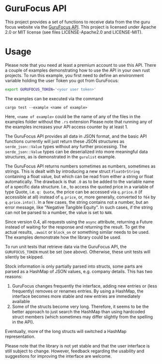 # GuruFocus API

This project provides a set of functions to receive data from the 
the guru focus website via the [GuruFocus API](https://www.gurufocus.com/api.php). This project 
is licensed under Apache 2.0 or MIT license (see files LICENSE-Apache2.0 and LICENSE-MIT).

# Usage
Please note that you need at least a premium account to use this API. There a couple of 
examples demonstrating how to use the API in your own rust projects. To run this example,
you first need to define an environment variable holding the user Token you got from
GuruFocus:
```bash
export GURUFOCUS_TOKEN='<your user token>'
```

The examples can be executed via the command
```dummy
cargo test --example <name of example>
```
Here, `<name of example>` could be the name of any of the files in the examples folder
without the `.rs` extension
Please note that running any of the examples increases your API access counter by at least 1.

The GuruFocus API provides all data in JSON format, and the basic API functions currently 
will just return these JSON structures as `serde_json::Value` types without any further
processing. The `serde_json::Value` types can be deserialized 
into more meaningful data structures, as is demonstrated in the `gurulist` example. 


The GuruFocus API returns numbers sometimes as numbers, sometimes as strings.
This is dealt with by introducing a new struct `FloatOrString` containing a
float value, but which can be read from either a string or float automatically.
The drawback is that `.0` as to be added to the variable name of a specific data
structure. I.e., to access the quoted price in a variable of type Quote, i.e.
`q: Quote`, the price can be accessed via `q.price.0` (if accessible at all)
instead of `q.price`, or, more generally, converted to `f64` by
`q.price.into()`. In a few cases, the string contains not a number, but an error
message, like "Negative Tangible Equity". In such cases, if the string can not
be parsed to a number, the value is set to `NAN`.

Since version 0.4, all requests using the ```async``` attribute, returning a Future instead of 
waiting for the response and returning the result. To get the actual results, ```.await``` or 
```block_on``` or something similar needs to be used. The examples demonstrate how the library 
could be used.

To run unit tests that retrieve data via the GuruFocus API, the ```GURUFOCUS_TOKEN``` must be set
(see above). Otherwise, these unit tests will silently be skipped.

Stock information is only partially parsed into structs, some parts are parsed as a HashMap 
of JSON values, e.g. company details. This has two reasons:

1. GuruFocus changes frequently the interface, adding new entries or (less frequently) removes 
or renames entries. By using a HashMap, the interface becomes more stable and new entries are immediately available
2. Some of the structs become very long. Therefore, it seems to be the better approach to just
search the HashMap than using hardcoded struct members (which sometimes may differ slightly from the spelling in the API).

Eventually, more of the long structs will switched a HashMap representation.

Please note that the library is not yet stable and that the user interface is
still subject to change. However, feedback regarding the usability and
suggestions for improving the interface are welcome.

